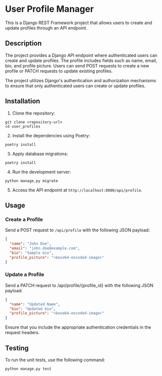 # User Profile Manager

This is a Django REST Framework project that allows users to create and update profiles through an API endpoint.

## Description

The project provides a Django API endpoint where authenticated users can create and update profiles. The profile includes fields such as name, email, bio, and profile picture. Users can send POST requests to create a new profile or PATCH requests to update existing profiles.

The project utilizes Django's authentication and authorization mechanisms to ensure that only authenticated users can create or update profiles.

## Installation

1. Clone the repository:

```
git clone <repository-url>
cd user_profiles
```

2. Install the dependencies using Poetry:

```
poetry install
```

3. Apply database migrations:

```
poetry install
```

4. Run the development server:

```
python manage.py migrate
```

5. Access the API endpoint at `http://localhost:8000/api/profile`.

## Usage

### Create a Profile

Send a POST request to `/api/profile` with the following JSON payload:

```json
{
  "name": "John Doe",
  "email": "john.doe@example.com",
  "bio": "Sample bio",
  "profile_picture": "<base64-encoded-image>"
}
```

### Update a Profile

Send a PATCH request to /api/profile/{profile_id} with the following JSON payload:

```json
{
  "name": "Updated Name",
  "bio": "Updated bio",
  "profile_picture": "<base64-encoded-image>"
}
```

Ensure that you include the appropriate authentication credentials in the request headers.

## Testing

To run the unit tests, use the following command:

```
python manage.py test
```

